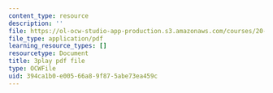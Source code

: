 ```yaml
---
content_type: resource
description: ''
file: https://ol-ocw-studio-app-production.s3.amazonaws.com/courses/20-219-becoming-the-next-bill-nye-writing-and-hosting-the-educational-show-january-iap-2015/394ca1b0e00566a89f875abe73ea459c_17uL1VoaWTQ.pdf
file_type: application/pdf
learning_resource_types: []
resourcetype: Document
title: 3play pdf file
type: OCWFile
uid: 394ca1b0-e005-66a8-9f87-5abe73ea459c
---
```


